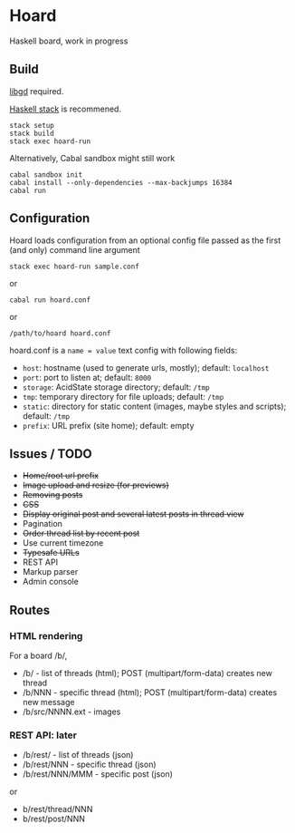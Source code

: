 # Hoard

Haskell board, work in progress

## Build

[libgd](http://libgd.github.io/) required.

[Haskell stack](https://www.haskellstack.org/) is recommened.
```
stack setup
stack build
stack exec hoard-run
```

Alternatively, Cabal sandbox might still work
```
cabal sandbox init
cabal install --only-dependencies --max-backjumps 16384
cabal run
```
## Configuration

Hoard loads configuration from an optional config file
passed as the first (and only) command line argument
```
stack exec hoard-run sample.conf
```
or
```
cabal run hoard.conf
```
or
```
/path/to/hoard hoard.conf
```
hoard.conf is a `name = value` text config with following fields:
 * `host`: hostname (used to generate urls, mostly);
    default: `localhost`
 * `port`: port to listen at;
    default: `8000`
 * `storage`: AcidState storage directory;
    default: `/tmp`
 * `tmp`: temporary directory for file uploads;
    default: `/tmp`
 * `static`: directory for static content (images, maybe styles and scripts);
    default: `/tmp`
 * `prefix`: URL prefix (site home);
    default: empty

## Issues / TODO
 * ~~Home/root url prefix~~
 * ~~Image upload and resize (for previews)~~
 * ~~Removing posts~~
 * ~~CSS~~
 * ~~Display original post and several latest posts in thread view~~
 * Pagination
 * ~~Order thread list by recent post~~
 * Use current timezone
 * ~~Typesafe URLs~~
 * REST API
 * Markup parser
 * Admin console

## Routes

### HTML rendering

For a board /b/,
 * /b/ - list of threads (html);
   POST (multipart/form-data) creates new thread
 * /b/NNN - specific thread (html);
   POST (multipart/form-data) creates new message
 * /b/src/NNNN.ext - images

### REST API: later

 * /b/rest/ - list of threads (json)
 * /b/rest/NNN - specific thread (json)
 * /b/rest/NNN/MMM - specific post (json)

or
 * b/rest/thread/NNN
 * b/rest/post/NNN
